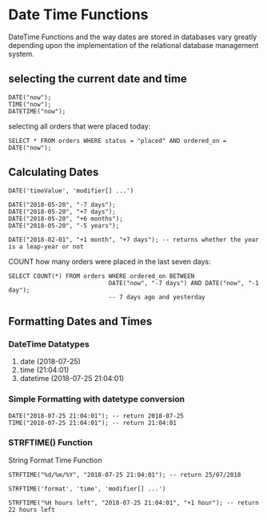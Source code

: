 # Date Time Functions
DateTime Functions and the way dates are stored in databases vary greatly depending upon the implementation of the relational database management system.

## selecting the current date and time

    DATE("now");
    TIME("now");
    DATETIME("now");


selecting all orders that were placed today:

    SELECT * FROM orders WHERE status = "placed" AND ordered_on = DATE("now");

## Calculating Dates

    DATE('timeValue', 'modifier[] ...')

    DATE("2018-05-20", "-7 days");
    DATE("2018-05-20", "+7 days");
    DATE("2018-05-20", "+6 months");
    DATE("2018-05-20", "-5 years");

    DATE("2018-02-01", "+1 month", "+7 days"); -- returns whether the year is a leap-year or not


COUNT how many orders were placed in the last seven days:

    SELECT COUNT(*) FROM orders WHERE ordered_on BETWEEN
                                DATE("now", "-7 days") AND DATE("now", "-1 day");
                                -- 7 days ago and yesterday

## Formatting Dates and Times

### DateTime Datatypes
1. date         (2018-07-25)
2. time         (21:04:01)
3. datetime     (2018-07-25 21:04:01)

### Simple Formatting with datetype conversion
    DATE("2018-07-25 21:04:01"); -- return 2018-07-25
    TIME("2018-07-25 21:04:01"); -- return 21:04:01

### STRFTIME() Function
String Format Time Function

    STRFTIME("%d/%m/%Y", "2018-07-25 21:04:01"); -- return 25/07/2018

    STRFTIME('format', 'time', 'modifier[] ...')

    STRFTIME("%H hours left", "2018-07-25 21:04:01", "+1 hour"); -- return 22 hours left
